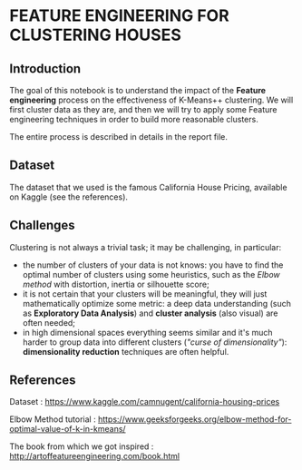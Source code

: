 # FEATURE ENGINEERING FOR CLUSTERING HOUSES

## Introduction
The goal of this notebook is to understand the impact of the **Feature engineering** process on the effectiveness of K-Means++ clustering.
We will first cluster data as they are, and then we will try to apply some Feature engineering techniques in order to build more reasonable clusters. 

The entire process is described in details in the report file.

## Dataset
The dataset that we used is the famous California House Pricing, available on Kaggle (see the references).

## Challenges
Clustering is not always a trivial task; it may be challenging, in particular:
- the number of clusters of your data is not knows: you have to find the optimal number of clusters using some heuristics, such as the *Elbow method* with distortion, inertia or silhouette score;
- it is not certain that your clusters will be meaningful, they will just mathematically optimize some metric: a deep data understanding (such as **Exploratory Data Analysis**) and **cluster analysis** (also visual) are often needed;
- in high dimensional spaces everything seems similar and it's much harder to group data into different clusters (*"curse of dimensionality"*): **dimensionality reduction** techniques are often helpful.

## References
Dataset : https://www.kaggle.com/camnugent/california-housing-prices

Elbow Method tutorial : https://www.geeksforgeeks.org/elbow-method-for-optimal-value-of-k-in-kmeans/

The book from which we got inspired : http://artoffeatureengineering.com/book.html
